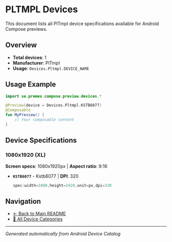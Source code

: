 # PLTMPL Devices

This document lists all PlTmpl device specifications available for Android Compose previews.

## Overview

- **Total devices**: 1
- **Manufacturer**: PlTmpl
- **Usage**: `Devices.Pltmpl.DEVICE_NAME`

## Usage Example

```kotlin
import se.premex.compose.preview.devices.*

@Preview(device = Devices.Pltmpl.KSTB6077)
@Composable
fun MyPreview() {
    // Your composable content
}
```

## Device Specifications

### 1080x1920 (XL)

**Screen specs**: 1080x1920px | **Aspect ratio**: 9:16

- **`KSTB6077`** - Kstb6077 | **DPI**: 320
  ```kotlin
  spec:width=1080,height=1920,unit=px,dpi=320
  ```

## Navigation

- [← Back to Main README](../../README.md)
- [📱 All Device Categories](../README.md)

---
*Generated automatically from Android Device Catalog*
